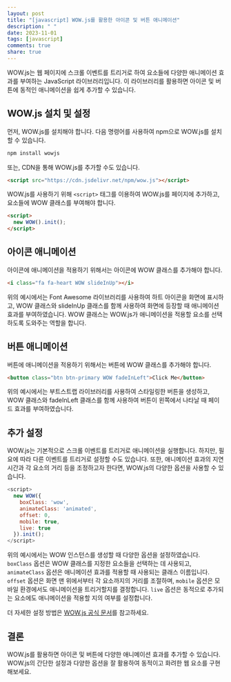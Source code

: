 ```yaml
---
layout: post
title: "[javascript] WOW.js를 활용한 아이콘 및 버튼 애니메이션"
description: " "
date: 2023-11-01
tags: [javascript]
comments: true
share: true
---
```


WOW.js는 웹 페이지에 스크롤 이벤트를 트리거로 하여 요소들에 다양한 애니메이션 효과를 부여하는 JavaScript 라이브러리입니다. 이 라이브러리를 활용하면 아이콘 및 버튼에 동적인 애니메이션을 쉽게 추가할 수 있습니다.

## WOW.js 설치 및 설정

먼저, WOW.js를 설치해야 합니다. 다음 명령어를 사용하여 npm으로 WOW.js를 설치할 수 있습니다.

```javascript
npm install wowjs
```

또는, CDN을 통해 WOW.js를 추가할 수도 있습니다.

```html
<script src="https://cdn.jsdelivr.net/npm/wow.js"></script>
```

WOW.js를 사용하기 위해 `<script>` 태그를 이용하여 WOW.js를 페이지에 추가하고, 요소들에 WOW 클래스를 부여해야 합니다. 

```html
<script>
  new WOW().init();
</script>
```

## 아이콘 애니메이션

아이콘에 애니메이션을 적용하기 위해서는 아이콘에 WOW 클래스를 추가해야 합니다. 

```html
<i class="fa fa-heart WOW slideInUp"></i>
```

위의 예시에서는 Font Awesome 라이브러리를 사용하여 하트 아이콘을 화면에 표시하고, WOW 클래스와 slideInUp 클래스를 함께 사용하여 화면에 등장할 때 애니메이션 효과를 부여하였습니다. WOW 클래스는 WOW.js가 애니메이션을 적용할 요소를 선택하도록 도와주는 역할을 합니다.

## 버튼 애니메이션

버튼에 애니메이션을 적용하기 위해서는 버튼에 WOW 클래스를 추가해야 합니다.

```html
<button class="btn btn-primary WOW fadeInLeft">Click Me</button>
```

위의 예시에서는 부트스트랩 라이브러리를 사용하여 스타일링한 버튼을 생성하고, WOW 클래스와 fadeInLeft 클래스를 함께 사용하여 버튼이 왼쪽에서 나타날 때 페이드 효과를 부여하였습니다.

## 추가 설정

WOW.js는 기본적으로 스크롤 이벤트를 트리거로 애니메이션을 실행합니다. 하지만, 필요에 따라 다른 이벤트를 트리거로 설정할 수도 있습니다. 또한, 애니메이션 효과의 지연 시간과 각 요소의 거리 등을 조정하고자 한다면, WOW.js의 다양한 옵션을 사용할 수 있습니다.

```javascript
<script>
  new WOW({
    boxClass: 'wow',
    animateClass: 'animated',
    offset: 0,
    mobile: true,
    live: true
  }).init();
</script>
```

위의 예시에서는 WOW 인스턴스를 생성할 때 다양한 옵션을 설정하였습니다. `boxClass` 옵션은 WOW 클래스를 지정한 요소들을 선택하는 데 사용되고, `animateClass` 옵션은 애니메이션 효과를 적용할 때 사용되는 클래스 이름입니다. `offset` 옵션은 화면 맨 위에서부터 각 요소까지의 거리를 조절하며, `mobile` 옵션은 모바일 환경에서도 애니메이션을 트리거할지를 결정합니다. `live` 옵션은 동적으로 추가되는 요소에도 애니메이션을 적용할 지의 여부를 설정합니다.

더 자세한 설정 방법은 [WOW.js 공식 문서](https://wowjs.uk/docs.html)를 참고하세요.

## 결론

WOW.js를 활용하면 아이콘 및 버튼에 다양한 애니메이션 효과를 추가할 수 있습니다. WOW.js의 간단한 설정과 다양한 옵션을 잘 활용하여 동적이고 화려한 웹 요소를 구현해보세요.